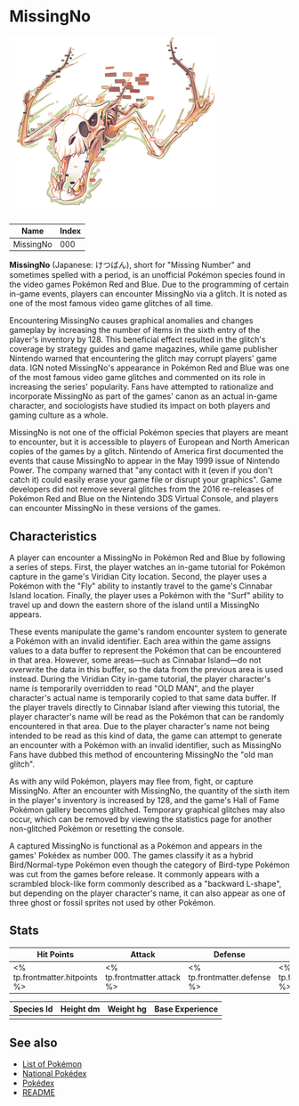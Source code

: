 # MissingNo


![MissingNo](images/000.png)

| **Name** | **Index** |
|----|----|
| MissingNo | 000 |

**MissingNo** (Japanese: &#x3051;&#x3064;&#x3070;&#x3093;), short for "Missing Number" and sometimes spelled with a period, is an unofficial Pok&#x00e9;mon species found in the video games Pok&#x00e9;mon Red and Blue. Due to the programming of certain in-game events, players can encounter MissingNo via a glitch. It is noted as one of the most famous video game glitches of all time.

Encountering MissingNo causes graphical anomalies and changes gameplay by increasing the number of items in the sixth entry of the player's inventory by 128. This beneficial effect resulted in the glitch's coverage by strategy guides and game magazines, while game publisher Nintendo warned that encountering the glitch may corrupt players' game data. IGN noted MissingNo's appearance in Pok&#x00e9;mon Red and Blue was one of the most famous video game glitches and commented on its role in increasing the series' popularity. Fans have attempted to rationalize and incorporate MissingNo as part of the games' canon as an actual in-game character, and sociologists have studied its impact on both players and gaming culture as a whole.

MissingNo is not one of the official Pok&#x00e9;mon species that players are meant to encounter, but it is accessible to players of European and North American copies of the games by a glitch. Nintendo of America first documented the events that cause MissingNo to appear in the May 1999 issue of Nintendo Power. The company warned that "any contact with it (even if you don't catch it) could easily erase your game file or disrupt your graphics". Game developers did not remove several glitches from the 2016 re-releases of Pok&#x00e9;mon Red and Blue on the Nintendo 3DS Virtual Console, and players can encounter MissingNo in these versions of the games.

## Characteristics

A player can encounter a MissingNo in Pok&#x00e9;mon Red and Blue by following a series of steps. First, the player watches an in-game tutorial for Pok&#x00e9;mon capture in the game's Viridian City location. Second, the player uses a Pok&#x00e9;mon with the "Fly" ability to instantly travel to the game's Cinnabar Island location. Finally, the player uses a Pok&#x00e9;mon with the "Surf" ability to travel up and down the eastern shore of the island until a MissingNo appears.

These events manipulate the game's random encounter system to generate a Pok&#x00e9;mon with an invalid identifier. Each area within the game assigns values to a data buffer to represent the Pok&#x00e9;mon that can be encountered in that area. However, some areas&#x2014;such as Cinnabar Island&#x2014;do not overwrite the data in this buffer, so the data from the previous area is used instead. During the Viridian City in-game tutorial, the player character's name is temporarily overridden to read "OLD MAN", and the player character's actual name is temporarily copied to that same data buffer. If the player travels directly to Cinnabar Island after viewing this tutorial, the player character's name will be read as the Pok&#x00e9;mon that can be randomly encountered in that area. Due to the player character's name not being intended to be read as this kind of data, the game can attempt to generate an encounter with a Pok&#x00e9;mon with an invalid identifier, such as MissingNo Fans have dubbed this method of encountering MissingNo the "old man glitch".

As with any wild Pok&#x00e9;mon, players may flee from, fight, or capture MissingNo. After an encounter with MissingNo, the quantity of the sixth item in the player's inventory is increased by 128, and the game's Hall of Fame Pok&#x00e9;mon gallery becomes glitched. Temporary graphical glitches may also occur, which can be removed by viewing the statistics page for another non-glitched Pok&#x00e9;mon or resetting the console.

A captured MissingNo is functional as a Pok&#x00e9;mon and appears in the games' Pok&#x00e9;dex as number 000. The games classify it as a hybrid Bird/Normal-type Pok&#x00e9;mon even though the category of Bird-type Pok&#x00e9;mon was cut from the games before release. It commonly appears with a scrambled block-like form commonly described as a "backward L-shape", but depending on the player character's name, it can also appear as one of three ghost or fossil sprites not used by other Pok&#x00e9;mon.


## Stats

| **Hit Points** | **Attack** | **Defense** | **Special Attack** | **Special Defense** | **Speed** | **Total** |
|----------------|------------|-------------|--------------------|---------------------|-----------|-----------|
| <% tp.frontmatter.hitpoints %> | <% tp.frontmatter.attack %> | <% tp.frontmatter.defense %> | <% tp.frontmatter.specialattack %> | <% tp.frontmatter.specialdefense %> | <% tp.frontmatter.speed %> | <% tp.frontmatter.total %> |


| **Species Id** | **Height dm** | **Weight hg** | **Base Experience** |
|----------------|------------|------------|---------------------|
|  |  |  |  |

## See also

- [List of Pokémon](../pokemon.md)
- [National Pokédex](../national_pokedex.md)
- [Pokédex](../pokedex.md)
- [README](../README.md)
